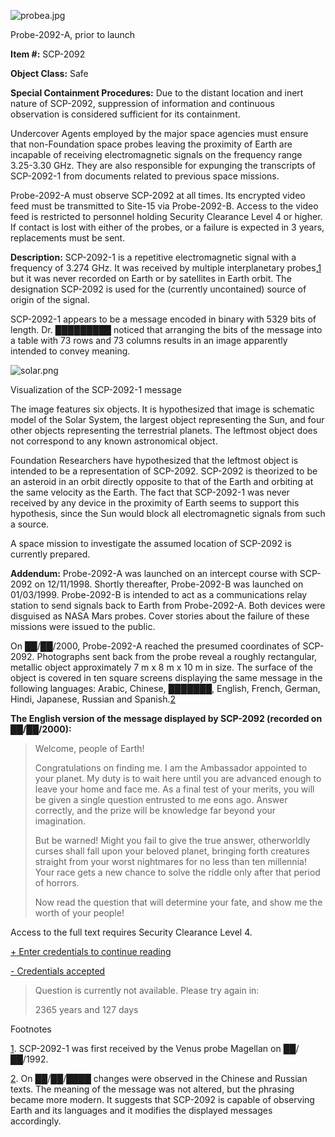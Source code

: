 ![probea.jpg](http://scp-wiki.wdfiles.com/local--files/scp-2092/probea.jpg)

Probe-2092-A, prior to launch

**Item #:** SCP-2092

**Object Class:** Safe

**Special Containment Procedures:** Due to the distant location and inert nature of SCP-2092, suppression of information and continuous observation is considered sufficient for its containment.

Undercover Agents employed by the major space agencies must ensure that non-Foundation space probes leaving the proximity of Earth are incapable of receiving electromagnetic signals on the frequency range 3.25-3.30 GHz. They are also responsible for expunging the transcripts of SCP-2092-1 from documents related to previous space missions.

Probe-2092-A must observe SCP-2092 at all times. Its encrypted video feed must be transmitted to Site-15 via Probe-2092-B. Access to the video feed is restricted to personnel holding Security Clearance Level 4 or higher. If contact is lost with either of the probes, or a failure is expected in 3 years, replacements must be sent.

**Description:** SCP-2092-1 is a repetitive electromagnetic signal with a frequency of 3.274 GHz. It was received by multiple interplanetary probes,[1](javascript:;) but it was never recorded on Earth or by satellites in Earth orbit. The designation SCP-2092 is used for the (currently uncontained) source of origin of the signal.

SCP-2092-1 appears to be a message encoded in binary with 5329 bits of length. Dr. █████████ noticed that arranging the bits of the message into a table with 73 rows and 73 columns results in an image apparently intended to convey meaning.

![solar.png](http://scp-wiki.wdfiles.com/local--files/scp-2092/solar.png)

Visualization of the SCP-2092-1 message

The image features six objects. It is hypothesized that image is schematic model of the Solar System, the largest object representing the Sun, and four other objects representing the terrestrial planets. The leftmost object does not correspond to any known astronomical object.

Foundation Researchers have hypothesized that the leftmost object is intended to be a representation of SCP-2092. SCP-2092 is theorized to be an asteroid in an orbit directly opposite to that of the Earth and orbiting at the same velocity as the Earth. The fact that SCP-2092-1 was never received by any device in the proximity of Earth seems to support this hypothesis, since the Sun would block all electromagnetic signals from such a source.

A space mission to investigate the assumed location of SCP-2092 is currently prepared.

**Addendum:** Probe-2092-A was launched on an intercept course with SCP-2092 on 12/11/1998. Shortly thereafter, Probe-2092-B was launched on 01/03/1999. Probe-2092-B is intended to act as a communications relay station to send signals back to Earth from Probe-2092-A. Both devices were disguised as NASA Mars probes. Cover stories about the failure of these missions were issued to the public.

On ██/██/2000, Probe-2092-A reached the presumed coordinates of SCP-2092. Photographs sent back from the probe reveal a roughly rectangular, metallic object approximately 7 m x 8 m x 10 m in size. The surface of the object is covered in ten square screens displaying the same message in the following languages: Arabic, Chinese, ███████, English, French, German, Hindi, Japanese, Russian and Spanish.[2](javascript:;)

**The English version of the message displayed by SCP-2092 (recorded on ██/██/2000):**

> Welcome, people of Earth!
> 
> Congratulations on finding me. I am the Ambassador appointed to your planet. My duty is to wait here until you are advanced enough to leave your home and face me. As a final test of your merits, you will be given a single question entrusted to me eons ago. Answer correctly, and the prize will be knowledge far beyond your imagination.
> 
> But be warned! Might you fail to give the true answer, otherworldly curses shall fall upon your beloved planet, bringing forth creatures straight from your worst nightmares for no less than ten millennia! Your race gets a new chance to solve the riddle only after that period of horrors.
> 
> Now read the question that will determine your fate, and show me the worth of your people!

Access to the full text requires Security Clearance Level 4.

[+ Enter credentials to continue reading](javascript:;)

[\- Credentials accepted](javascript:;)

> Question is currently not available. Please try again in:
> 
> 2365 years and 127 days

Footnotes

[1](javascript:;). SCP-2092-1 was first received by the Venus probe Magellan on ██/██/1992.

[2](javascript:;). On ██/██/████ changes were observed in the Chinese and Russian texts. The meaning of the message was not altered, but the phrasing became more modern. It suggests that SCP-2092 is capable of observing Earth and its languages and it modifies the displayed messages accordingly.